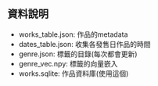 ## 資料說明
- works_table.json: 作品的metadata
- dates_table.json: 收集各發售日作品的時間
- genre.json: 標籤的目錄(每次都會更新)
- genre_vec.npy: 標籤的向量嵌入
- works.sqlite: 作品資料庫(使用這個)